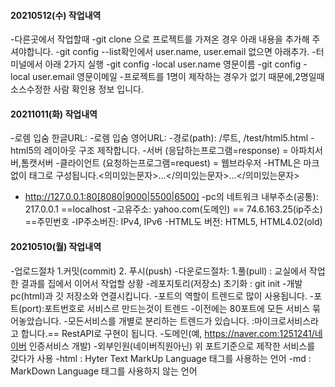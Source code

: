 #### 20210512(수) 작업내역
-다른곳에서 작업할때
-git clone 으로 프로젝트를 가져온 경우 아래 내용을 추가해 주셔야합니다.
-git config --list확인에서 user.name, user.email 없으면 아래추가.
-터미널에서 아래 2가지 실행
-git config  -local user.name 영문이름
-git config  -local user.email 영문이메일
-프로젝트를 1명이 제작하는 경우가 없기 때문에,2명일때 소스수정한 사람 확인용 정보 입니다.
#### 20211011(화) 작업내역
-로렘 입숨 한글URL:
-로렘 입숨 영어URL:
-경로(path): /루트, /test/html5.html
-html5의 레이아웃 구조 제작합니다.
-서버 (응답하는프로그램=response) = 아파치서버,톰캣서버
-클라이언트 (요청하는프로그램=request) = 웹브라우저
-HTML은 마크없이 태그로 구성됩니다.<의미있는문자>...</의미있는문자>...</의미있는문자>
- http://127.0.0.1:80[8080|9000|5500|6500]
-pc의 네트워크 내부주소(공통): 217.0.0.1 ==localhost
-고유주소: yahoo.com(도메인) == 74.6.163.25(ip주소) ==주민번호
-IP주소버진: IPv4, IPv6
-HTML도 버전: HTML5, HTML4.02(old)
#### 20210510(월) 작업내역
-업로드절차 1.커밋(commit) 2. 푸시(push)
-다운로드절차: 1.풀(pull) : 교실에서 작업한 결과를 집에서 이어서 작업할 상황
-레포지토리(저장소) 초기화 : git init
-개발pc(html)과 깃 저장소와 연결시킵니다.
-포트의 역할이 트렌드로 많이 사용됩니다.
-포트(port):포트번호로 서비스르 만드는것이 트렌드
-이전에는 80포트에 모든 서비스 묶어놓았습니다.
-모든서비스를 개별로 분리하는 트렌드가 있습니다. :마이크로서비스라고 합니다.== RestAPI로 구현이 됩니다.
-도메인(예, https://naver.com:1251241/네이버 인증서비스 개발)
-외부인원(네이버직원아닌) 위 포트기준으로 제작한 서비스를 갖다가 사용
-html : Hyter Text MarkUp Language 태그를 사용하는 언어
-md : MarkDown Language 태그를 사용하지 않는 언어